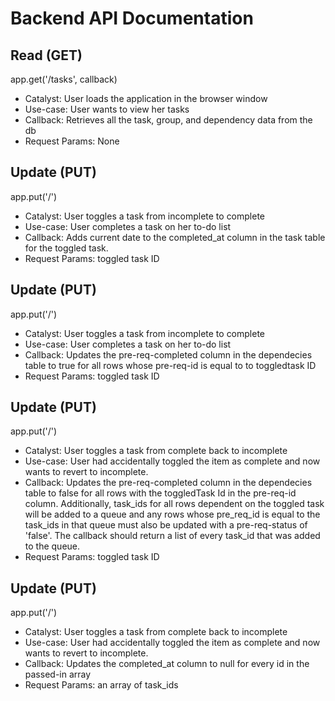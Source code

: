 # Backend API Documentation

## Read (GET)
app.get('/tasks', callback)
* Catalyst: User loads the application in the browser window
* Use-case: User wants to view her tasks
* Callback: Retrieves all the task, group, and dependency data from the db
* Request Params: None

## Update (PUT)
app.put('/')
* Catalyst: User toggles a task from incomplete to complete
* Use-case: User completes a task on her to-do list
* Callback: Adds current date to the completed_at column in the task table for the toggled task.
* Request Params: toggled task ID

## Update (PUT)
app.put('/')
* Catalyst: User toggles a task from incomplete to complete
* Use-case: User completes a task on her to-do list
* Callback: Updates the pre-req-completed column in the dependecies table to true for all rows whose pre-req-id is equal to to toggledtask ID
* Request Params: toggled task ID

## Update (PUT)
app.put('/')
* Catalyst: User toggles a task from complete back to incomplete
* Use-case: User had accidentally toggled the item as complete and now wants to revert to incomplete.
* Callback: Updates the pre-req-completed column in the dependecies table to false for all rows with the toggledTask Id in the pre-req-id column. Additionally, task_ids for all rows dependent on the toggled task will be added to a queue and any rows whose pre_req_id is equal to the task_ids in that queue must also be updated with a pre-req-status of 'false'. The callback should return a list of every task_id that was added to the queue.
* Request Params: toggled task ID

## Update (PUT)
app.put('/')
* Catalyst: User toggles a task from complete back to incomplete
* Use-case: User had accidentally toggled the item as complete and now wants to revert to incomplete.
* Callback: Updates the completed_at column to null for every id in the passed-in array
* Request Params: an array of task_ids




